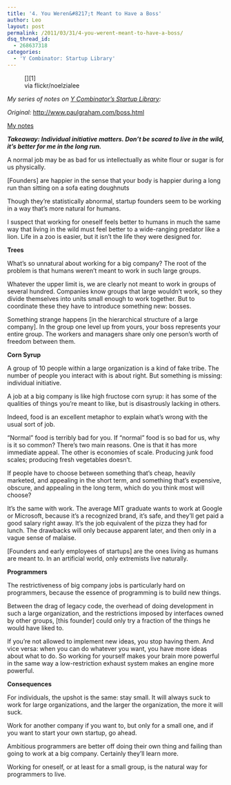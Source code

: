 ```yaml
---
title: '4. You Weren&#8217;t Meant to Have a Boss'
author: Leo
layout: post
permalink: /2011/03/31/4-you-werent-meant-to-have-a-boss/
dsq_thread_id:
  - 268637318
categories:
  - 'Y Combinator: Startup Library'
---
```

<figure id="attachment_223" style="width: 500px" class="wp-caption aligncenter">[<img class="size-full wp-image-223" title="Deer" src="http://i1.wp.com/leogau.org/blog/wp-content/uploads/2011/03/1750979205_6ef75329e2.jpg?fit=500%2C375" alt="" srcset="http://i0.wp.com/leogau.org/blog/wp-content/uploads/2011/03/1750979205_6ef75329e2.jpg?resize=300%2C225 300w, http://i2.wp.com/leogau.org/blog/wp-content/uploads/2011/03/1750979205_6ef75329e2.jpg?w=500 500w" sizes="(max-width: 500px) 100vw, 500px" data-recalc-dims="1" />][1]<figcaption class="wp-caption-text">via flickr/noelzialee</figcaption></figure> 

*My series of notes on [Y Combinator’s Startup Library][2]:*

*Original:* <a href="http://www.paulgraham.com/boss.html" target="_blank">http://www.paulgraham.com/boss.html</a>

<span style="text-decoration: underline;">My notes</span>

***Takeaway: Individual initiative matters. Don&#8217;t be scared to live in the wild, it&#8217;s better for me in the long run.***

A normal job may be as bad for us intellectually as white flour or sugar is for us physically.

[Founders] are happier in the sense that your body is happier during a long run than sitting on a sofa eating doughnuts

Though they&#8217;re statistically abnormal, startup founders seem to be working in a way that&#8217;s more natural for humans.

I suspect that working for oneself feels better to humans in much the same way that living in the wild must feel better to a wide-ranging predator like a lion. Life in a zoo is easier, but it isn&#8217;t the life they were designed for.

**Trees**

What&#8217;s so unnatural about working for a big company? The root of the problem is that humans weren&#8217;t meant to work in such large groups.

Whatever the upper limit is, we are clearly not meant to work in groups of several hundred. Companies know groups that large wouldn&#8217;t work, so they divide themselves into units small enough to work together. But to coordinate these they have to introduce something new: bosses.

Something strange happens [in the hierarchical structure of a large company]. In the group one level up from yours, your boss represents your entire group. The workers and managers share only one person&#8217;s worth of freedom between them.

**Corn Syrup**

A group of 10 people within a large organization is a kind of fake tribe. The number of people you interact with is about right. But something is missing: individual initiative.

A job at a big company is like high fructose corn syrup: it has some of the qualities of things you&#8217;re meant to like, but is disastrously lacking in others.

Indeed, food is an excellent metaphor to explain what&#8217;s wrong with the usual sort of job.

&#8220;Normal&#8221; food is terribly bad for you. If &#8220;normal&#8221; food is so bad for us, why is it so common? There&#8217;s two main reasons. One is that it has more immediate appeal. The other is economies of scale. Producing junk food scales; producing fresh vegetables doesn&#8217;t.

If people have to choose between something that&#8217;s cheap, heavily marketed, and appealing in the short term, and something that&#8217;s expensive, obscure, and appealing in the long term, which do you think most will choose?

It&#8217;s the same with work. The average MIT graduate wants to work at Google or Microsoft, because it&#8217;s a recognized brand, it&#8217;s safe, and they&#8217;ll get paid a good salary right away. It&#8217;s the job equivalent of the pizza they had for lunch. The drawbacks will only because apparent later, and then only in a vague sense of malaise.

[Founders and early employees of startups] are the ones living as humans are meant to. In an artificial world, only extremists live naturally.

**Programmers**

The restrictiveness of big company jobs is particularly hard on programmers, because the essence of programming is to build new things.

Between the drag of legacy code, the overhead of doing development in such a large organization, and the restrictions imposed by interfaces owned by other groups, [this founder] could only try a fraction of the things he would have liked to.

If you&#8217;re not allowed to implement new ideas, you stop having them. And vice versa: when you can do whatever you want, you have more ideas about what to do. So working for yourself makes your brain more powerful in the same way a low-restriction exhaust system makes an engine more powerful.

**Consequences**

For individuals, the upshot is the same: stay small. It will always suck to work for large organizations, and the larger the organization, the more it will suck.

Work for another company if you want to, but only for a small one, and if you want to start your own startup, go ahead.

Ambitious programmers are better off doing their own thing and failing than going to work at a big company. Certainly they&#8217;ll learn more.

Working for oneself, or at least for a small group, is the natural way for programmers to live.

 [1]: http://i2.wp.com/leogau.org/blog/wp-content/uploads/2011/03/1750979205_6ef75329e2.jpg
 [2]: http://ycombinator.com/lib.html